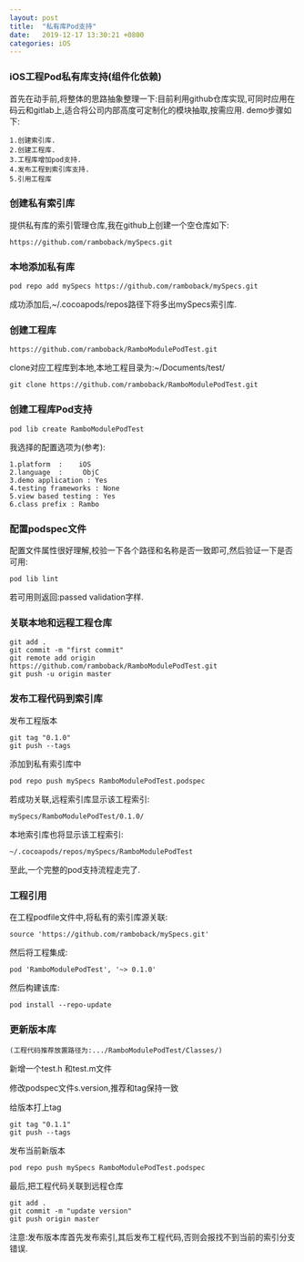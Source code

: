 ```yaml
---
layout: post
title:  "私有库Pod支持"
date:   2019-12-17 13:30:21 +0800
categories: iOS
---
```

### iOS工程Pod私有库支持(组件化依赖)
首先在动手前,将整体的思路抽象整理一下:目前利用github仓库实现,可同时应用在码云和gitlab上,适合将公司内部高度可定制化的模块抽取,按需应用.
demo步骤如下:

	1.创建索引库.
	2.创建工程库.
	3.工程库增加pod支持.
	4.发布工程到索引库支持.
	5.引用工程库
	
### 创建私有索引库
提供私有库的索引管理仓库,我在github上创建一个空仓库如下:

	https://github.com/ramboback/mySpecs.git

### 本地添加私有库

	pod repo add mySpecs https://github.com/ramboback/mySpecs.git
	
成功添加后,~/.cocoapods/repos路径下将多出mySpecs索引库.

### 创建工程库
	https://github.com/ramboback/RamboModulePodTest.git
	
clone对应工程库到本地,本地工程目录为:~/Documents/test/
	
	git clone https://github.com/ramboback/RamboModulePodTest.git	
	
	
### 创建工程库Pod支持
	pod lib create RamboModulePodTest
	
我选择的配置选项为(参考):
	
	1.platform  :    iOS
	2.language  :     ObjC
	3.demo application : Yes
	4.testing frameworks : None
	5.view based testing : Yes
	6.class prefix : Rambo
	

### 配置podspec文件
配置文件属性很好理解,校验一下各个路径和名称是否一致即可,然后验证一下是否可用:
	
	pod lib lint	
若可用则返回:passed validation字样.

### 关联本地和远程工程仓库
	git add .
	git commit -m "first commit"
	git remote add origin https://github.com/ramboback/RamboModulePodTest.git
	git push -u origin master
	
### 发布工程代码到索引库
发布工程版本
	
	git tag "0.1.0"
	git push --tags
	
添加到私有索引库中

	pod repo push mySpecs RamboModulePodTest.podspec
	
若成功关联,远程索引库显示该工程索引:

	mySpecs/RamboModulePodTest/0.1.0/
	
本地索引库也将显示该工程索引:

	~/.cocoapods/repos/mySpecs/RamboModulePodTest
至此,一个完整的pod支持流程走完了.

### 工程引用
在工程podfile文件中,将私有的索引库源关联:

	source 'https://github.com/ramboback/mySpecs.git'
然后将工程集成:

	pod 'RamboModulePodTest', '~> 0.1.0'
然后构建该库:
	
	pod install --repo-update
### 更新版本库
	(工程代码推荐放置路径为:.../RamboModulePodTest/Classes/)
新增一个test.h 和test.m文件

修改podspec文件s.version,推荐和tag保持一致

给版本打上tag
	
	git tag "0.1.1"
	git push --tags
发布当前新版本
	
	pod repo push mySpecs RamboModulePodTest.podspec
	
最后,把工程代码关联到远程仓库

	git add .
	git commit -m "update version"
	git push origin master
注意:发布版本库首先发布索引,其后发布工程代码,否则会报找不到当前的索引分支错误.